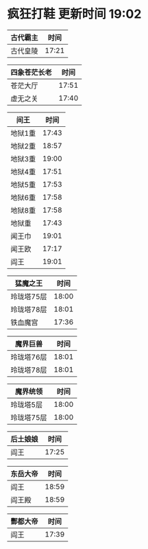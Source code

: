 # 疯狂打鞋 更新时间 19:02

| 古代霸主   | 时间    |
|--------|-------|
| 古代皇陵 | 17:21 |

| 四象苍茫长老   | 时间    |
|--------|-------|
| 苍茫大厅 | 17:51 |
| 虚无之关 | 17:40 |

| 间王   | 时间    |
|--------|-------|
| 地狱1重 | 17:43 |
| 地狱2重 | 18:57 |
| 地狱3重 | 19:00 |
| 地狱4重 | 17:51 |
| 地狱5重 | 17:53 |
| 地狱6重 | 17:58 |
| 地狱8重 | 17:58 |
| 地狱重 | 17:43 |
| 闻王巾 | 19:01 |
| 闻王欧 | 17:17 |
| 阎王 | 19:01 |

| 猛魔之王   | 时间    |
|--------|-------|
| 玲珑塔75层 | 18:00 |
| 玲珑塔78层 | 18:01 |
| 铁血魔宫 | 17:36 |

| 魔界巨兽   | 时间    |
|--------|-------|
| 玲珑塔76层 | 18:01 |
| 玲珑塔78层 | 18:01 |

| 魔界统领   | 时间    |
|--------|-------|
| 玲珑塔5层 | 18:00 |
| 玲珑塔75层 | 18:00 |

| 后土娘娘   | 时间    |
|--------|-------|
| 阎王 | 17:25 |

| 东岳大帝   | 时间    |
|--------|-------|
| 阎王 | 18:59 |
| 阎王殿 | 18:59 |

| 酆都大帝   | 时间    |
|--------|-------|
| 阎王 | 17:39 |